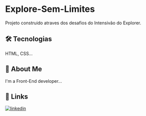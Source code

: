 
# Explore-Sem-Limites

Projeto construido atraves dos desafios do Intensivão do Explorer.
## 🛠 Tecnologias
HTML, CSS...


## 🚀 About Me
I'm a Front-End developer...


## 🔗 Links

[![linkedin](https://img.shields.io/badge/linkedin-0A66C2?style=for-the-badge&logo=linkedin&logoColor=white)](https://www.linkedin.com/in/ivanrods)


